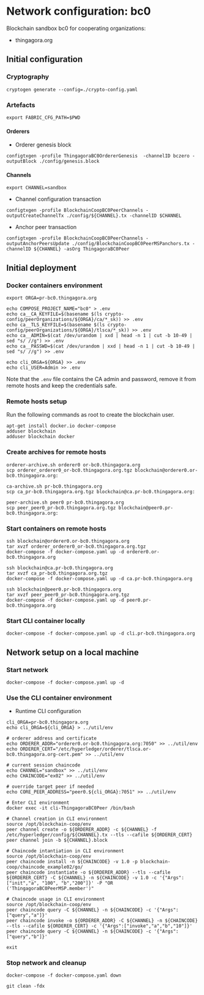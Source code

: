 # Network configuration: bc0


Blockchain sandbox bc0 for cooperating organizations:

  * thingagora.org

## Initial configuration


### Cryptography

```
cryptogen generate --config=./crypto-config.yaml
```

### Artefacts

```
export FABRIC_CFG_PATH=$PWD
```

#### Orderers

  * Orderer genesis block

```
configtxgen -profile ThingagoraBC0OrdererGenesis  -channelID bczero -outputBlock ./config/genesis.block
```

#### Channels

```
export CHANNEL=sandbox
```

  * Channel configuration transaction 

```
configtxgen -profile BlockchainCoopBC0PeerChannels -outputCreateChannelTx ./config/${CHANNEL}.tx -channelID $CHANNEL
```

  * Anchor peer transaction

```
configtxgen -profile BlockchainCoopBC0PeerChannels -outputAnchorPeersUpdate ./config/BlockchainCoopBC0PeerMSPanchors.tx -channelID ${CHANNEL} -asOrg ThingagoraBC0Peer
```

## Initial deployment

### Docker containers environment

```
export ORGA=pr-bc0.thingagora.org

echo COMPOSE_PROJECT_NAME="bc0" > .env
echo ca__CA_KEYFILE=$(basename $(ls crypto-config/peerOrganizations/${ORGA}/ca/*_sk)) >> .env
echo ca__TLS_KEYFILE=$(basename $(ls crypto-config/peerOrganizations/${ORGA}/tlsca/*_sk)) >> .env
echo ca__ADMIN=$(cat /dev/urandom | xxd | head -n 1 | cut -b 10-49 | sed "s/ //g") >> .env
echo ca__PASSWD=$(cat /dev/urandom | xxd | head -n 1 | cut -b 10-49 | sed "s/ //g") >> .env

echo cli_ORGA=${ORGA} >> .env
echo cli_USER=Admin >> .env
```

Note that the `.env` file contains the CA admin and password, remove it from remote hosts and keep the credentials safe.

### Remote hosts setup

Run the following commands as root to create the blockchain user.

```
apt-get install docker.io docker-compose
adduser blockchain
adduser blockchain docker
```

### Create archives for remote hosts

```
orderer-archive.sh orderer0 or-bc0.thingagora.org
scp orderer_orderer0_or-bc0.thingagora.org.tgz blockchain@orderer0.or-bc0.thingagora.org:
```

```
ca-archive.sh pr-bc0.thingagora.org
scp ca_pr-bc0.thingagora.org.tgz blockchain@ca.pr-bc0.thingagora.org:
```

```
peer-archive.sh peer0 pr-bc0.thingagora.org
scp peer_peer0_pr-bc0.thingagora.org.tgz blockchain@peer0.pr-bc0.thingagora.org:
```

### Start containers on remote hosts

```
ssh blockchain@orderer0.or-bc0.thingagora.org
tar xvzf orderer_orderer0_or-bc0.thingagora.org.tgz
docker-compose -f docker-compose.yaml up -d orderer0.or-bc0.thingagora.org
```

```
ssh blockchain@ca.pr-bc0.thingagora.org
tar xvzf ca_pr-bc0.thingagora.org.tgz
docker-compose -f docker-compose.yaml up -d ca.pr-bc0.thingagora.org
```

```
ssh blockchain@peer0.pr-bc0.thingagora.org
tar xvzf peer_peer0_pr-bc0.thingagora.org.tgz
docker-compose -f docker-compose.yaml up -d peer0.pr-bc0.thingagora.org
```

### Start CLI container locally

```
docker-compose -f docker-compose.yaml up -d cli.pr-bc0.thingagora.org
```

## Network setup on a local machine

### Start network

```
docker-compose -f docker-compose.yaml up -d
```

### Use the CLI container environment


  * Runtime CLI configuration

```
cli_ORGA=pr-bc0.thingagora.org
echo cli_ORGA=${cli_ORGA} > ../util/env

# orderer address and certificate
echo ORDERER_ADDR="orderer0.or-bc0.thingagora.org:7050" >> ../util/env
echo ORDERER_CERT="/etc/hyperledger/orderer/tlsca.or-bc0.thingagora.org-cert.pem" >> ../util/env

# current session chaincode
echo CHANNEL="sandbox" >> ../util/env
echo CHAINCODE="ex02" >> ../util/env

# override target peer if needed
echo CORE_PEER_ADDRESS="peer0.${cli_ORGA}:7051" >> ../util/env

# Enter CLI environment
docker exec -it cli-ThingagoraBC0Peer /bin/bash
```

```
# Channel creation in CLI environment
source /opt/blockchain-coop/env
peer channel create -o ${ORDERER_ADDR} -c ${CHANNEL} -f /etc/hyperledger/config/${CHANNEL}.tx --tls --cafile ${ORDERER_CERT}
peer channel join -b ${CHANNEL}.block
```

```
# Chaincode intantiation in CLI environment
source /opt/blockchain-coop/env
peer chaincode install -n ${CHAINCODE} -v 1.0 -p blockchain-coop/chaincode_example02/go/
peer chaincode instantiate -o ${ORDERER_ADDR} --tls --cafile ${ORDERER_CERT} -C ${CHANNEL} -n ${CHAINCODE} -v 1.0 -c '{"Args":["init","a", "100", "b","200"]}' -P "OR ('ThingagoraBC0PeerMSP.member')"
```

```
# Chaincode usage in CLI environment
source /opt/blockchain-coop/env
peer chaincode query -C ${CHANNEL} -n ${CHAINCODE} -c '{"Args":["query","a"]}'
peer chaincode invoke -o ${ORDERER_ADDR} -C ${CHANNEL} -n ${CHAINCODE} --tls --cafile ${ORDERER_CERT} -c '{"Args":["invoke","a","b","10"]}'
peer chaincode query -C ${CHANNEL} -n ${CHAINCODE} -c '{"Args":["query","b"]}'
```

```
exit
```

### Stop network and cleanup

```
docker-compose -f docker-compose.yaml down
```

```
git clean -fdx
```



